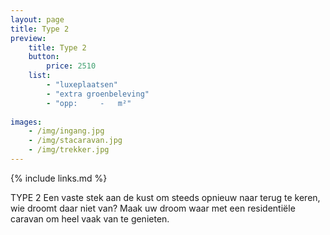 ```yaml
---
layout: page
title: Type 2
preview: 
    title: Type 2
    button:
        price: 2510
    list:
        - "luxeplaatsen"
        - "extra groenbeleving"
        - "opp:     -   m²"
        
images:
    - /img/ingang.jpg
    - /img/stacaravan.jpg
    - /img/trekker.jpg
---
```


{% include links.md %}

TYPE 2
Een vaste stek aan de kust om steeds opnieuw naar terug te keren, wie droomt daar niet van? Maak uw droom waar met een residentiële caravan om heel vaak van te genieten.
